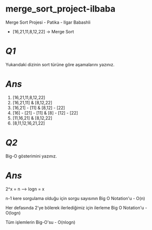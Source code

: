 # merge_sort_project-ilbaba
Merge Sort Projesi - Patika - Ilgar Babashli
* [16,21,11,8,12,22] -> Merge Sort
# _Q1_ 
Yukarıdaki dizinin sort türüne göre aşamalarını yazınız.
# _Ans_
 1) [16,21,11,8,12,22] 
 2) [16,21,11] & [8,12,22]
 3) [16,21] - [11] & [8,12] - [22]
 4) [16] - [21] - [11] & [8] - [12] - [22]
 5) [11,16,21] & [8,12,22]
 6) [8,11,12,16,21,22]
# _Q2_ 
Big-O gösterimini yazınız.
# _Ans_
 2^x = n --> logn = x
 
 n-1 kere sorgulama olduğu için sorgu sayısının Big O Notation'u - O(n)
 
 Her defasında 2'ye bölerek ilerlediğimiz için ilerleme Big O Notation'u - O(logn)
 
 Tüm işlemlerin Big-O'su - O(nlogn)
